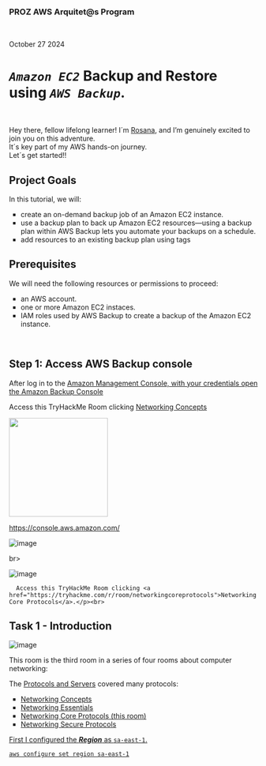 <h3>PROZ AWS Arquitet@s Program</h3><br>

<p>October 27 2024<br></p>
<h1><code><em>Amazon EC2</em></code> Backup and Restore using <code><em>AWS Backup</em></code>.</h1><br>

<p>Hey there, fellow lifelong learner! I´m <a href="https://www.linkedin.com/in/rosanafssantos/">Rosana</a>, and I’m genuinely excited to join you on this adventure.<br>
It´s key part of my AWS hands-on journey.<br>
Let´s get started!!<br>


<h2>Project Goals</h2>
<p>In this tutorial, we will:
<ul style="list-style-type:square">
    <li>create an on-demand backup job of an Amazon EC2 instance.</li>
    <li>use a backup plan to back up Amazon EC2 resources—using a backup plan within AWS Backup lets you automate your backups on a schedule.</li>
    <li>add resources to an existing backup plan using tags</li>
</ul></p>

<h2>Prerequisites</h2>
<p>We will need the following resources or permissions to proceed:
<ul style="list-style-type:square">
    <li>an AWS account.</li>
    <li>one or more Amazon EC2 instaces.</li>
    <li>IAM roles used by AWS Backup to create a backup of the Amazon EC2 instance.</li>
</ul></p>

<br>

<h2>Step 1: Access AWS Backup console</h2>
<p>After log in to the <a href="https://console.aws.amazon.com/">Amazon Management Console, with your credentials open the <a href="https://console.aws.amazon.com/backup">Amazon Backup Console</a> </p>


Access this TryHackMe Room clicking <a href="https://tryhackme.com/r/room/networkingconcepts">Networking Concepts</a></p>
<img src="https://github.com/user-attachments/assets/fbf371c4-79e4-4920-abae-bb19e5db3aea" height="200" width="200">

https://console.aws.amazon.com/

![image](https://github.com/user-attachments/assets/323c79b0-ce16-4a29-87e9-390b4b60cbb2)

br>

![image](https://github.com/user-attachments/assets/ceca0686-c167-4926-a007-735d049abd8e)




      
      Access this TryHackMe Room clicking <a href="https://tryhackme.com/r/room/networkingcoreprotocols">Networking Core Protocols</a>.</p><br>

<h2>Task 1 - Introduction</h2>

![image](https://github.com/user-attachments/assets/19fb744c-01c6-4568-a67d-37690c7d83f2)

<p>This room is the third room in a series of four rooms about computer networking:</p>

<p>The <a href="https://tryhackme.com/r/room/protocolsandservers"> Protocols and Servers</a> covered many protocols:<br>

<ul style="list-style-type:square">
    <li><a href="https://tryhackme.com/r/room/networkingconcepts">Networking Concepts</li>
    <li><a href="https://tryhackme.com/r/room/networkingessentials">Networking Essentials</li>
    <li>Networking Core Protocols (this room)</li>
    <li><a href="https://tryhackme.com/r/room/networkingsecureprotocols">Networking Secure Protocols</li>
</ul></p>

<p>First I configured the <strong><em>Region</em></strong> as <code>sa-east-1</code>.</p>
<pre><code>aws configure set region sa-east-1</code></pre>


